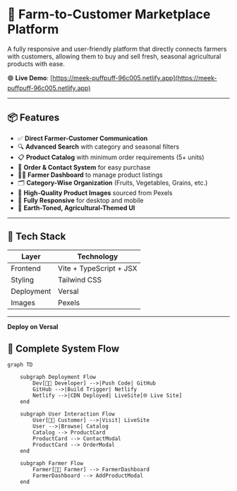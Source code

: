 # 🌾 Farm-to-Customer Marketplace Platform

A fully responsive and user-friendly platform that directly connects farmers with customers, allowing them to buy and sell fresh, seasonal agricultural products with ease.

🟢 **Live Demo**: [https://meek-puffpuff-96c005.netlify.app](https://meek-puffpuff-96c005.netlify.app)

---

## 📦 Features

- ✅ **Direct Farmer-Customer Communication**
- 🔍 **Advanced Search** with category and seasonal filters
- 📋 **Product Catalog** with minimum order requirements (5+ units)
- 🛒 **Order & Contact System** for easy purchase
- 👨‍🌾 **Farmer Dashboard** to manage product listings
- 🗂️ **Category-Wise Organization** (Fruits, Vegetables, Grains, etc.)
- 📸 **High-Quality Product Images** sourced from Pexels
- 📱 **Fully Responsive** for desktop and mobile
- 🌿 **Earth-Toned, Agricultural-Themed UI**

---

## 🧰 Tech Stack

| Layer         | Technology              |
|---------------|------------------------ |
| Frontend      | Vite + TypeScript + JSX |
| Styling       |  Tailwind CSS           |
| Deployment    | Versal                  |
| Images        | Pexels                  |

---

**Deploy on Versal**

## 🔁 Complete System Flow

```mermaid
graph TD

    subgraph Deployment Flow
        Dev[👨‍💻 Developer] -->|Push Code| GitHub
        GitHub -->|Build Trigger| Netlify
        Netlify -->|CDN Deployed| LiveSite[🌐 Live Site]
    end

    subgraph User Interaction Flow
        User[🧑‍🌾 Customer] -->|Visit| LiveSite
        User -->|Browse| Catalog
        Catalog --> ProductCard
        ProductCard --> ContactModal
        ProductCard --> OrderModal
    end

    subgraph Farmer Flow
        Farmer[👨‍🌾 Farmer] --> FarmerDashboard
        FarmerDashboard --> AddProductModal
    end




